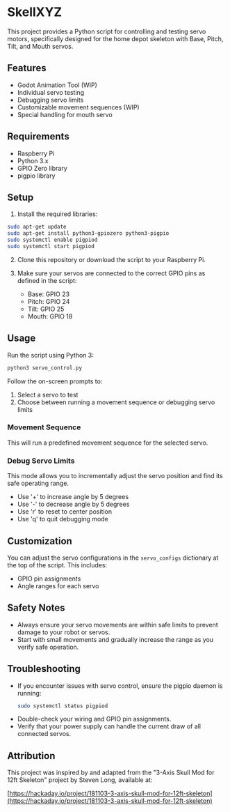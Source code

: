 # SkellXYZ

This project provides a Python script for controlling and testing servo motors, specifically designed for the home depot skeleton with Base, Pitch, Tilt, and Mouth servos.

## Features

- Godot Animation Tool (WIP)
- Individual servo testing
- Debugging servo limits
- Customizable movement sequences (WIP)
- Special handling for mouth servo

## Requirements

- Raspberry Pi
- Python 3.x
- GPIO Zero library
- pigpio library

## Setup

1. Install the required libraries:

```bash
sudo apt-get update
sudo apt-get install python3-gpiozero python3-pigpio
sudo systemctl enable pigpiod
sudo systemctl start pigpiod
```

2. Clone this repository or download the script to your Raspberry Pi.

3. Make sure your servos are connected to the correct GPIO pins as defined in the script:
   - Base: GPIO 23
   - Pitch: GPIO 24
   - Tilt: GPIO 25
   - Mouth: GPIO 18

## Usage

Run the script using Python 3:

```bash
python3 servo_control.py
```

Follow the on-screen prompts to:

1. Select a servo to test
2. Choose between running a movement sequence or debugging servo limits

### Movement Sequence

This will run a predefined movement sequence for the selected servo.

### Debug Servo Limits

This mode allows you to incrementally adjust the servo position and find its safe operating range.

- Use '+' to increase angle by 5 degrees
- Use '-' to decrease angle by 5 degrees
- Use 'r' to reset to center position
- Use 'q' to quit debugging mode

## Customization

You can adjust the servo configurations in the `servo_configs` dictionary at the top of the script. This includes:

- GPIO pin assignments
- Angle ranges for each servo

## Safety Notes

- Always ensure your servo movements are within safe limits to prevent damage to your robot or servos.
- Start with small movements and gradually increase the range as you verify safe operation.

## Troubleshooting

- If you encounter issues with servo control, ensure the pigpio daemon is running:
  ```bash
  sudo systemctl status pigpiod
  ```
- Double-check your wiring and GPIO pin assignments.
- Verify that your power supply can handle the current draw of all connected servos.

## Attribution

This project was inspired by and adapted from the "3-Axis Skull Mod for 12ft Skeleton" project by Steven Long, available at:

[https://hackaday.io/project/181103-3-axis-skull-mod-for-12ft-skeleton](https://hackaday.io/project/181103-3-axis-skull-mod-for-12ft-skeleton)
